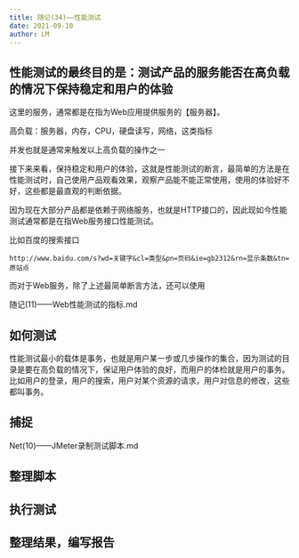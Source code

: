 ```yaml
---
title: 随记(34)——性能测试
date: 2021-09-10
author: LM
---
```


## 性能测试的最终目的是：测试产品的服务能否在高负载的情况下保持稳定和用户的体验

这里的服务，通常都是在指为Web应用提供服务的【服务器】。

高负载：服务器，内存，CPU，硬盘读写，网络，这类指标

并发也就是通常来触发以上高负载的操作之一

接下来来看，保持稳定和用户的体验，这就是性能测试的断言，最简单的方法是在性能测试时，自己使用产品观看效果，观察产品能不能正常使用，使用的体验好不好，这些都是最直观的判断依据。

因为现在大部分产品都是依赖于网络服务，也就是HTTP接口的，因此现如今性能测试通常都是在指Web服务接口性能测试。

比如百度的搜索接口

`http://www.baidu.com/s?wd=关键字&cl=类型&pn=页码&ie=gb2312&rn=显示条数&tn=原站点`

而对于Web服务，除了上述最简单断言方法，还可以使用

随记(11)——Web性能测试的指标.md 

## 如何测试

性能测试最小的载体是事务，也就是用户某一步或几步操作的集合，因为测试的目录是要在高负载的情况下，保证用户体验的良好，而用户的体检就是用户的事务。比如用户的登录，用户的搜索，用户对某个资源的请求，用户对信息的修改，这些都叫事务。

## 捕捉

Net(10)——JMeter录制测试脚本.md

## 整理脚本

## 执行测试

## 整理结果，编写报告

